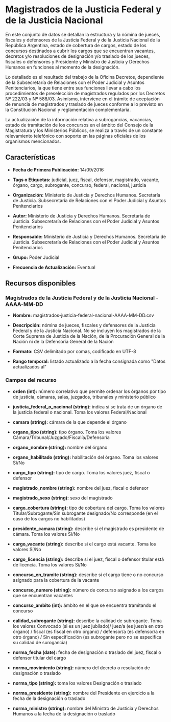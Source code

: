 Magistrados de la Justicia Federal y de la Justicia Nacional
==============================================================================

En este conjunto de datos se detallan la estructura y la nómina de jueces, fiscales y defensores de la Justicia Federal y de la Justicia Nacional de la República Argentina, estado de cobertura de cargos, estado de los concursos destinados a cubrir los cargos que se encuentran vacantes, decretos y/o resoluciones de designación y/o traslado de los jueces, fiscales o defensores y Presidente y Ministro de Justicia y Derechos Humanos en funciones al momento de la designación.

Lo detallado es el resultado del trabajo de la Oficina Decretos, dependiente de la Subsecretaría de Relaciones con el Poder Judicial y Asuntos Penitenciarios, la que tiene entre sus funciones llevar a cabo los procedimientos de preselección de magistrados regulados por los Decretos Nº 222/03 y Nº 588/03. Asimismo, interviene en el trámite de aceptación de renuncia de magistrados y traslado de jueces conforme a lo previsto en la Constitución Nacional y reglamentación complementaria. 

La actualización de la información relativa a subrogancias, vacancias, estado de tramitación de los concursos en el ámbito del Consejo de la Magistratura y los Ministerios Públicos, se realiza a través de un constante relevamiento telefónico con soporte en las páginas oficiales de los organismos mencionados. 


Características
---------------

- **Fecha de Primera Publicación:** 14/09/2016

- **Tags o Etiquetas:** judicial, juez, fiscal, defensor, magistrado, vacante, órgano, cargo, subrogante, concurso, federal, nacional, justicia

- **Organización:** Ministerio de Justicia y Derechos Humanos. Secretaría de Justicia. Subsecretaría de Relaciones con el Poder Judicial y Asuntos Penitenciarios

- **Autor:** Ministerio de Justicia y Derechos Humanos. Secretaría de Justicia. Subsecretaría de Relaciones con el Poder Judicial y Asuntos Penitenciarios

- **Responsable:** Ministerio de Justicia y Derechos Humanos. Secretaría de Justicia. Subsecretaría de Relaciones con el Poder Judicial y Asuntos Penitenciarios

- **Grupo:** Poder Judicial

- **Frecuencia de Actualización:** Eventual

Recursos disponibles
--------------------

### Magistrados de la Justicia Federal y de la Justicia Nacional - AAAA-MM-DD

- **Nombre:** magistrados-justicia-federal-nacional-AAAA-MM-DD.csv

- **Descripción:** nómina de jueces, fiscales y defensores de la Justicia Federal y de la Justicia Nacional.  No se incluyen los magistrados de la Corte Suprema de Justicia de la Nación, de la Procuración General de la Nación ni de la Defensoría General de la Nación

- **Formato:** CSV delimitado por comas, codificado en UTF-8

- **Rango temporal:** listado actualizado a la fecha consignada como "Datos actualizados al"

### Campos del recurso

- **orden (int):** número correlativo que permite ordenar los órganos por tipo de justicia, cámaras, salas, juzgados, tribunales y ministerio público

- **justicia_federal_o_nacional (string):** indica si se trata de un órgano de la justicia federal o nacional. Toma los valores Federal/Nacional

- **camara (string):** cámara de la que depende el órgano

- **organo_tipo (string):** tipo órgano. Toma los valores Cámara/Tribunal/Juzgado/Fiscalía/Defensoría

- **organo_nombre (string):** nombre del órgano

- **organo_habilitado (string):** habilitación del órgano. Toma los valores Sí/No

- **cargo_tipo (string):** tipo de cargo. Toma los valores juez, fiscal o defensor

- **magistrado_nombre (string):** nombre del juez, fiscal o defensor

- **magistrado_sexo (string):** sexo del magistrado

- **cargo_cobertura (string):** tipo de cobertura del cargo. Toma los valores Titular/Subrogante/Sin subrogante designado/No corresponde (en el caso de los cargos no habilitados)

- **presidente_camara (string):** describe si el magistrado es presidente de cámara. Toma los valores Sí/No

- **cargo_vacante (string):** describe si el cargo está vacante. Toma los valores Sí/No

- **cargo_licencia (string):** describe si el juez, fiscal o defensor titular está de licencia. Toma los valores Sí/No

- **concurso_en_tramite (string):** describe si el cargo tiene o no concurso asignado para la cobertura de la vacante

- **concurso_numero (string):** número de concurso asignado a los cargos que se encuentran vacantes

- **concurso_ambito (int):** ámbito en el que se encuentra tramitando el concurso

- **calidad_subrogante (string):** describe la calidad de subrogante. Toma los valores Convocado (si es un juez jubilado)/ juez/a (es juez/a en otro órgano) / fiscal (es fiscal en otro órgano) / defensor/a (es defensor/a en otro órgano) / Sin especificación (es subrogante pero no se especifica su calidad de surogancia)

- **norma_fecha (date):** fecha de designación o traslado del juez, fiscal o defensor titular del cargo

- **norma_movimiento (string):** número del decreto o resolución de designación o traslado

- **norma_tipo (string):** toma los valores Designación o traslado

- **norma_presidente (string):** nombre del Presidente en ejercicio a la fecha de la designación o traslado

- **norma_ministro (string):** nombre del Ministro de Justicia y Derechos Humanos a la fecha de la designación o traslado
